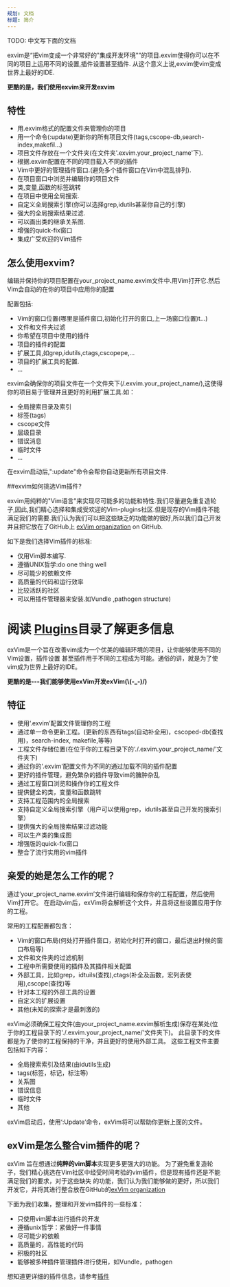 ```yaml
---
规划: 文档
标题: 简介
---
```


TODO: 中文写下面的文档

 exvim是“把vim变成一个非常好的"集成开发环境"”的项目.exvim使得你可以在不同的项目上运用不同的设置,插件设置甚至插件. 从这个意义上说,exvim使vim变成世界上最好的IDE.


**更酷的是，我们使用exvim来开发exvim**

## 特性

- 用.exvim格式的配置文件来管理你的项目
- 用一个命令(:update)更新你的所有项目文件(tags,cscope-db,search-index,makefil...)
- 项目文件存放在一个文件夹(在文件夹'.exvim.your_project_name'下).
- 根据.exvim配置在不同的项目载入不同的插件
- Vim中更好的管理插件窗口.(避免多个插件窗口在Vim中混乱排列).
- 在项目窗口中浏览并编辑你的项目文件
- 类,变量,函数的标签跳转
- 在项目中使用全局搜索. 
- 自定义全局搜索引擎(你可以选择grep,idutils甚至你自己的引擎)
- 强大的全局搜索结果过滤. 
- 可以画出类的继承关系图. 
- 增强的quick-fix窗口
- 集成广受欢迎的Vim插件

## 怎么使用exvim?

编辑并保持你的项目配置在your_project_name.exvim文件中.用Vim打开它.然后Vim会自动的在你的项目中应用你的配置

配置包括:

- Vim的窗口位置(哪里是插件窗口,初始化打开的窗口,上一场窗口位置)t...)
- 文件和文件夹过滤
- 你希望在项目中使用的插件
- 项目的插件的配置
- 扩展工具,如grep,idutils,ctags,cscopepe,...
- 项目的扩展工具的配置.
- ...

exvim会确保你的项目文件在一个文件夹下(/.exvim.your_project_name/),这使得你的项目易于管理并且更好的利用扩展工具.如：

- 全局搜索目录及索引
- 标签(tags)
- cscope文件
- 层级目录
- 错误消息
- 临时文件
- ...

在exvim启动后,":update"命令会帮你自动更新所有项目文件. 

##exvim如何挑选Vim插件?

exvim用纯粹的"Vim语言"来实现尽可能多的功能和特性.我们尽量避免重复造轮子,因此,我们精心选择和集成受欢迎的Vim-plugins社区.但是现存的Vim插件不能满足我们的需要.我们认为我们可以把这些缺乏的功能做的很好,所以我们自己开发并且把它放在了GitHub上 [exVim organization](https://github.com/exvim) on GitHub.

如下是我们选择Vim插件的标准:

- 仅用Vim脚本编写.
- 遵循UNIX哲学:do one thing well
- 尽可能少的依赖文件
- 高质量的代码和运行效率
- 比较活跃的社区
- 可以用插件管理器来安装.如Vundle ,pathogen structure)

阅读 [Plugins](http://exvim.github.io/doc)目录了解更多信息
=======
exVim是一个旨在改善vim成为一个优美的编辑环境的项目，让你能够使用不同的Vim设置，插件设置
甚至插件用于不同的工程成为可能。通俗的讲，就是为了使vim成为世界上最好的IDE。

**更酷的是---我们能够使用exVim开发exVim(\\(-_-)/)**

## 特征
- 使用‘.exvim’配置文件管理你的工程
- 通过单一命令更新工程。(更新的东西有tags(自动补全用)，cscoped-db(查找用)，search-index, makefile,等等)
- 工程文件存储位置(在位于你的工程目录下的‘./.exvim.your_project_name/’文件夹下)
- 通过你的'.exvim'配置文件为不同的通过加载不同的插件配置
- 更好的插件管理，避免繁杂的插件导致vim的臃肿杂乱
- 通过工程窗口浏览和操作你的工程文件
- 提供健全的类，变量和函数跳转
- 支持工程范围内的全局搜索
- 支持自定义全局搜索引擎（用户可以使用grep，idutils甚至自己开发的搜索引擎）
- 提供强大的全局搜索结果过滤功能
- 可以生产类的集成图
- 增强版的quick-fix窗口
- 整合了流行实用的vim插件

## 亲爱的她是怎么工作的呢？
通过‘your_project_name.exvim’文件进行编辑和保存你的工程配置，然后使用Vim打开它。
在启动vim后，exVim将会解析这个文件，并且将这些设置应用于你的工程。

常用的工程配置都包含：
- Vim的窗口布局(何处打开插件窗口，初始化时打开的窗口，最后退出时候的窗口布局等)
- 文件和文件夹的过滤机制
- 工程中所需要使用的插件及其插件相关配置
- 外部工具，比如grep，idtuils(查找),ctags(补全及函数，宏列表使用),cscope(查找)等
- 针对本工程的外部工具的设置
- 自定义的扩展设置
- 其他(未知的探索才是最刺激的)

exVim必须确保工程文件(由your_project_name.exvim解析生成)保存在某处(位于你的工程目录下的'./.exvim.your_project_name/'文件夹下)。
此目录下的文件都是为了使你的工程保持的干净，并且更好的使用外部工具。
这些工程文件主要包括如下内容：

- 全局搜索索引及结果(由idutils生成)
- tags(标签，标记，标注等)
- 关系图
- 错误信息
- 临时文件
- 其他

exVim启动后，使用‘:Update’命令，exVim将可以帮助你更新上面的文件。

## exVim是怎么整合vim插件的呢？
exVim 旨在想通过**纯粹的vim脚本**实现更多更强大的功能。
为了避免重复造轮子，我们精心挑选在Vim社区中经受时间考验的vim插件，但是现有插件还是不能满足我们的要求，对于这些缺失
的功能，我们认为我们能够做的更好，所以我们开发它，并将其进行整合放在GitHub的[exVim organization](https://github.com/exvim)


下面为我们收集，整理和开发vim插件的一些标准：
- 只使用vim脚本进行插件的开发
- 遵循unix哲学：紧做好一件事情
- 尽可能少的依赖
- 高质量的，高性能的代码
- 积极的社区
- 能够被多种插件管理插件进行使用，如Vundle，pathogen

想知道更详细的插件信息，请参考[插件](http://exvim.github.io/docs/plugins/)

